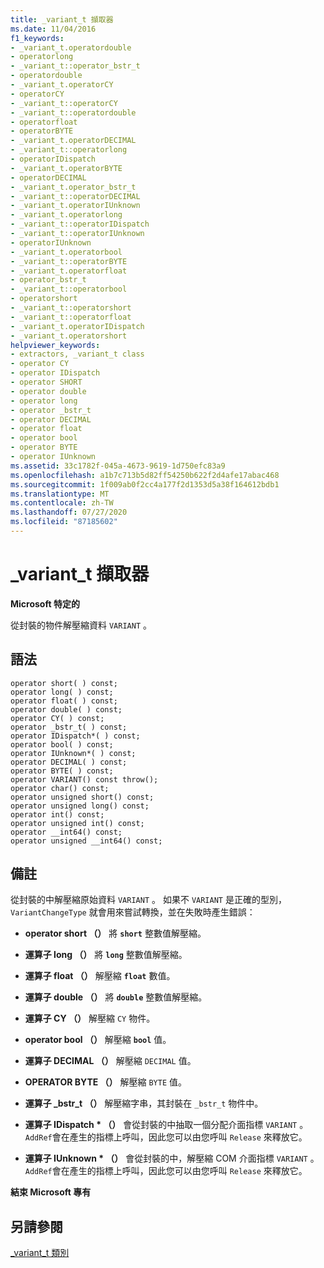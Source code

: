 ```yaml
---
title: _variant_t 擷取器
ms.date: 11/04/2016
f1_keywords:
- _variant_t.operatordouble
- operatorlong
- _variant_t::operator_bstr_t
- operatordouble
- _variant_t.operatorCY
- operatorCY
- _variant_t::operatorCY
- _variant_t::operatordouble
- operatorfloat
- operatorBYTE
- _variant_t.operatorDECIMAL
- _variant_t::operatorlong
- operatorIDispatch
- _variant_t.operatorBYTE
- operatorDECIMAL
- _variant_t.operator_bstr_t
- _variant_t::operatorDECIMAL
- _variant_t.operatorIUnknown
- _variant_t.operatorlong
- _variant_t::operatorIDispatch
- _variant_t::operatorIUnknown
- operatorIUnknown
- _variant_t.operatorbool
- _variant_t::operatorBYTE
- _variant_t.operatorfloat
- operator_bstr_t
- _variant_t::operatorbool
- operatorshort
- _variant_t::operatorshort
- _variant_t::operatorfloat
- _variant_t.operatorIDispatch
- _variant_t.operatorshort
helpviewer_keywords:
- extractors, _variant_t class
- operator CY
- operator IDispatch
- operator SHORT
- operator double
- operator long
- operator _bstr_t
- operator DECIMAL
- operator float
- operator bool
- operator BYTE
- operator IUnknown
ms.assetid: 33c1782f-045a-4673-9619-1d750efc83a9
ms.openlocfilehash: a1b7c713b5d82ff54250b622f2d4afe17abac468
ms.sourcegitcommit: 1f009ab0f2cc4a177f2d1353d5a38f164612bdb1
ms.translationtype: MT
ms.contentlocale: zh-TW
ms.lasthandoff: 07/27/2020
ms.locfileid: "87185602"
---
```

# <a name="_variant_t-extractors"></a>_variant_t 擷取器

**Microsoft 特定的**

從封裝的物件解壓縮資料 `VARIANT` 。

## <a name="syntax"></a>語法

```
operator short( ) const;
operator long( ) const;
operator float( ) const;
operator double( ) const;
operator CY( ) const;
operator _bstr_t( ) const;
operator IDispatch*( ) const;
operator bool( ) const;
operator IUnknown*( ) const;
operator DECIMAL( ) const;
operator BYTE( ) const;
operator VARIANT() const throw();
operator char() const;
operator unsigned short() const;
operator unsigned long() const;
operator int() const;
operator unsigned int() const;
operator __int64() const;
operator unsigned __int64() const;
```

## <a name="remarks"></a>備註

從封裝的中解壓縮原始資料 `VARIANT` 。 如果不 `VARIANT` 是正確的型別， `VariantChangeType` 就會用來嘗試轉換，並在失敗時產生錯誤：

- **operator short （）** 將 **`short`** 整數值解壓縮。

- **運算子 long （）** 將 **`long`** 整數值解壓縮。

- **運算子 float （）** 解壓縮 **`float`** 數值。

- **運算子 double （）** 將 **`double`** 整數值解壓縮。

- **運算子 CY （）** 解壓縮 `CY` 物件。

- **operator bool （）** 解壓縮 **`bool`** 值。

- **運算子 DECIMAL （）** 解壓縮 `DECIMAL` 值。

- **OPERATOR BYTE （）** 解壓縮 `BYTE` 值。

- **運算子 _bstr_t （）** 解壓縮字串，其封裝在 `_bstr_t` 物件中。

- **運算子 IDispatch \* （）** 會從封裝的中抽取一個分配介面指標 `VARIANT` 。 `AddRef`會在產生的指標上呼叫，因此您可以由您呼叫 `Release` 來釋放它。

- **運算子 IUnknown \* （）** 會從封裝的中，解壓縮 COM 介面指標 `VARIANT` 。 `AddRef`會在產生的指標上呼叫，因此您可以由您呼叫 `Release` 來釋放它。

**結束 Microsoft 專有**

## <a name="see-also"></a>另請參閱

[_variant_t 類別](../cpp/variant-t-class.md)
